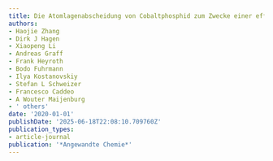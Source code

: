 ```yaml
---
title: Die Atomlagenabscheidung von Cobaltphosphid zum Zwecke einer effizienten Wasserspaltung
authors:
- Haojie Zhang
- Dirk J Hagen
- Xiaopeng Li
- Andreas Graff
- Frank Heyroth
- Bodo Fuhrmann
- Ilya Kostanovskiy
- Stefan L Schweizer
- Francesco Caddeo
- A Wouter Maijenburg
- ' others'
date: '2020-01-01'
publishDate: '2025-06-18T22:08:10.709760Z'
publication_types:
- article-journal
publication: '*Angewandte Chemie*'
---
```

